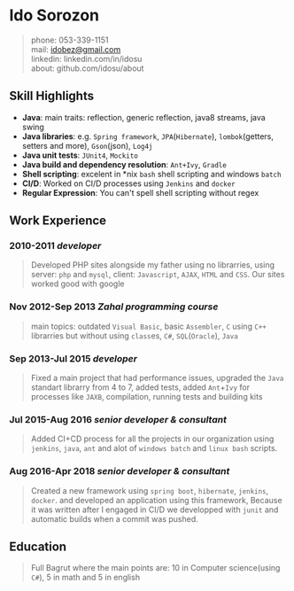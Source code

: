 # Ido Sorozon
> phone: 053-339-1151<br />
> mail: idobez@gmail.com<br />
> linkedin: linkedin.com/in/idosu<br />
> about: github.com/idosu/about


## Skill Highlights
- **Java**: main traits: reflection, generic reflection, java8 streams, java swing
- **Java libraries**: e.g. `Spring framework`, `JPA`(`Hibernate`), `lombok`(getters, setters and more), `Gson`(json), `Log4j`
- **Java unit tests**: `JUnit4`, `Mockito`
- **Java build and dependency resolution**: `Ant+Ivy`, `Gradle`
- **Shell scripting**: excelent in *nix `bash` shell scripting and windows `batch`
- **CI/D**: Worked on CI/D processes using `Jenkins` and `docker`
- **Regular Expression**: You can't spell shell scripting without regex
<!-- // TODO PHP -->

## Work Experience
### 2010-2011 *developer*
> Developed PHP sites alongside my father using no librarries, using server: `php` and `mysql`, client: `Javascript`, `AJAX`, `HTML` and `CSS`. Our sites worked good with google

### Nov 2012-Sep 2013 *Zahal programming course*
> main topics: outdated `Visual Basic`, basic `Assembler`, `C` using `C++` librarries but without using `class`es, `C#`, `SQL`(`Oracle`), `Java`

### Sep 2013-Jul 2015 *developer*
> Fixed a main project that had performance issues, upgraded the `Java` standart librarry from 4 to 7, added tests, added `Ant`+`Ivy` for processes like `JAXB`, compilation, running tests and building kits

### Jul 2015-Aug 2016 *senior developer & consultant*
> Added CI+CD process for all the projects in our organization using `jenkins`, `java`, `ant` and alot of `windows batch` and `linux bash` scripts.

### Aug 2016-Apr 2018 *senior developer & consultant*
> Created a new framework using `spring boot`, `hibernate`, `jenkins`, `docker`. and developed an application using this framework, Because it was written after I engaged in CI/D we developped with `junit` and automatic builds when a commit was pushed.

## Education
> Full Bagrut where the main points are: 10 in Computer science(using `C#`), 5 in math and 5 in english